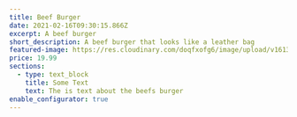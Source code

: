 ```yaml
---
title: Beef Burger
date: 2021-02-16T09:30:15.866Z
excerpt: A beef burger
short_description: A beef burger that looks like a leather bag
featured-image: https://res.cloudinary.com/doqfxofg6/image/upload/v1613035083/sample.jpg
price: 19.99
sections:
  - type: text_block
    title: Some Text
    text: The is text about the beefs burger
enable_configurator: true
---
```


